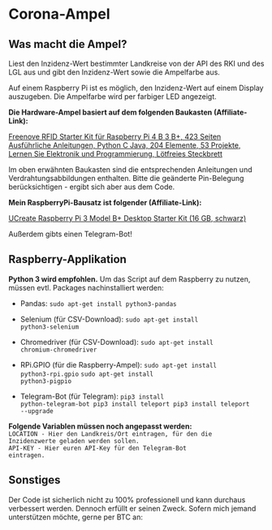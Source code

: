 # Corona-Ampel
## Was macht die Ampel?
Liest den Inzidenz-Wert bestimmter Landkreise von der API des RKI  und des LGL aus und gibt den Inzidenz-Wert sowie die Ampelfarbe aus.

Auf einem Raspberry Pi ist es möglich, den Inzidenz-Wert auf einem Display auszugeben. Die Ampelfarbe wird per farbiger LED angezeigt.

**Die Hardware-Ampel basiert auf dem folgenden Baukasten (Affiliate-Link):**

<a target="_blank" href="https://www.amazon.de/gp/product/B06VTH7L28/ref=as_li_tl?ie=UTF8&camp=1638&creative=6742&creativeASIN=B06VTH7L28&linkCode=as2&tag=marcusf-21&linkId=b6bdb33a04379f8a279d8580a5e8a041">Freenove RFID Starter Kit für Raspberry Pi 4 B 3 B+, 423 Seiten Ausführliche Anleitungen, Python C Java, 204 Elemente, 53 Projekte, Lernen Sie Elektronik und Programmierung, Lötfreies Steckbrett</a><img src="//ir-de.amazon-adsystem.com/e/ir?t=marcusf-21&l=am2&o=3&a=B06VTH7L28" width="1" height="1" border="0" alt="" style="border:none !important; margin:0px !important;" />  

Im oben erwähnten Baukasten sind die entsprechenden Anleitungen und Verdrahtungsabbildungen enthalten. Bitte die geänderte Pin-Belegung berücksichtigen - ergibt sich aber aus dem Code.


**Mein RaspberryPi-Bausatz ist folgender (Affiliate-Link):**

<a target="_blank" href="https://www.amazon.de/gp/product/B07BNPZVR7/ref=as_li_tl?ie=UTF8&camp=1638&creative=6742&creativeASIN=B07BNPZVR7&linkCode=as2&tag=marcusf-21&linkId=f7278a2fcda2aab4902c19990cacc065">UCreate Raspberry Pi 3 Model B+ Desktop Starter Kit (16 GB, schwarz)</a><img src="//ir-de.amazon-adsystem.com/e/ir?t=marcusf-21&l=am2&o=3&a=B07BNPZVR7" width="1" height="1" border="0" alt="" style="border:none !important; margin:0px !important;" />  


Außerdem gibts einen Telegram-Bot!

## Raspberry-Applikation

**Python 3 wird empfohlen.**
Um das Script auf dem Raspberry zu nutzen, müssen evtl. Packages nachinstalliert werden:

* Pandas: 
<code>sudo apt-get install python3-pandas</code>

* Selenium (für CSV-Download):
<code>sudo apt-get install python3-selenium</code>

* Chromedriver (für CSV-Download):
<code>sudo apt-get install chromium-chromedriver</code>

* RPi.GPIO (für die Raspberry-Ampel):
<code>sudo apt-get install python3-rpi.gpio</code>
<code>sudo apt-get install python3-pigpio</code>

* Telegram-Bot (für Telegram):
<code>pip3 install python-telegram-bot
  pip3 install teleport
  pip3 install teleport --upgrade</code>
  
  
**Folgende Variablen müssen noch angepasst werden:**  
<code>LOCATION - Hier den Landkreis/Ort eintragen, für den die Inzidenzwerte geladen werden sollen.</code>  
<code>API-KEY - Hier euren API-Key für den Telegram-Bot eintragen.</code>

## Sonstiges

Der Code ist sicherlich nicht zu 100% professionell und kann durchaus verbessert werden. Dennoch erfüllt er seinen Zweck.
Sofern mich jemand unterstützen möchte, gerne per BTC an: 
